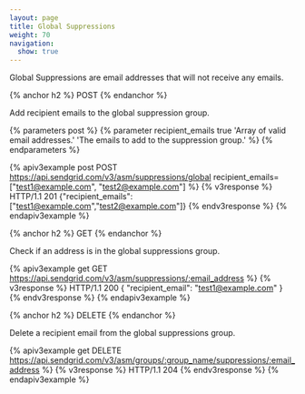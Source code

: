 ```yaml
---
layout: page
title: Global Suppressions
weight: 70
navigation:
  show: true
---
```


Global Suppressions are email addresses that will not receive any
emails.

{% anchor h2 %}
POST
{% endanchor %}

Add recipient emails to the global suppression group.

{% parameters post %}
 {% parameter recipient_emails true 'Array of valid email addresses.' 'The emails to add to the suppression group.' %}
{% endparameters %}

{% apiv3example post POST https://api.sendgrid.com/v3/asm/suppressions/global recipient_emails=["test1@example.com", "test2@example.com"] %}
{% v3response %}
HTTP/1.1 201
{"recipient_emails":["test1@example.com","test2@example.com"]}
{% endv3response %}
{% endapiv3example %}

{% anchor h2 %}
GET
{% endanchor %}

Check if an address is in the global suppressions group.

{% apiv3example get GET https://api.sendgrid.com/v3/asm/suppressions/:email_address %}
{% v3response %}
HTTP/1.1 200
{
  "recipient_email": "test1@example.com"
}
{% endv3response %}
{% endapiv3example %}

{% anchor h2 %}
DELETE
{% endanchor %}

Delete a recipient email from the global suppressions group.

{% apiv3example get DELETE https://api.sendgrid.com/v3/asm/groups/:group_name/suppressions/:email_address %}
{% v3response %}
HTTP/1.1 204
{% endv3response %}
{% endapiv3example %}

